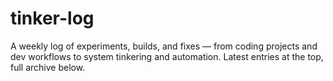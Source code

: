 # tinker-log
A weekly log of experiments, builds, and fixes — from coding projects and dev workflows to system tinkering and automation. Latest entries at the top, full archive below.
